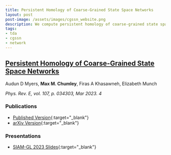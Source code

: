 ```yaml
---
title: Persistent Homology of Coarse-Grained State Space Networks
layout: post
post-image: /assets/images/cgssn_website.png
description: We compute persistent homology of coarse-grained state space networks for various dynamical systems to classify between periodic and chaotic timeseries data. This method is also compared to the ordinal partition network. 
tags:
- tda
- cgssn
- network
---
```


## <u>Persistent Homology of Coarse-Grained State Space Networks</u>

Audun D Myers, **Max M. Chumley**, Firas A Khasawneh, Elizabeth Munch


*Phys. Rev. E, vol. 107, p. 034303, Mar 2023. 4*

### Publications
- [Published Version](https://journals.aps.org/pre/abstract/10.1103/PhysRevE.107.034303){:target="_blank"}
- [arXiv Version](https://doi.org/10.48550/arXiv.2206.02530){:target="_blank"}
### Presentations
- [SIAM-GL 2023 Slides](/SIAM-GL_CGSSN_2023/xaringan/slides/SIAM-GL_CGSSN_2023.html){:target="_blank"}


